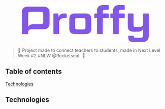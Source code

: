 <p align="center">
  <img src="https://github.com/IgorSAssis/Proffy/blob/master/.github/Proffy-logo.png" width="400">
</p>

> :rocket: Project made to connect teachers to students, made in Next Level Week #2 #NLW @Rocketseat&nbsp; :rocket:

## Table of contents

[Technologies](##Technologies)





## Technologies

